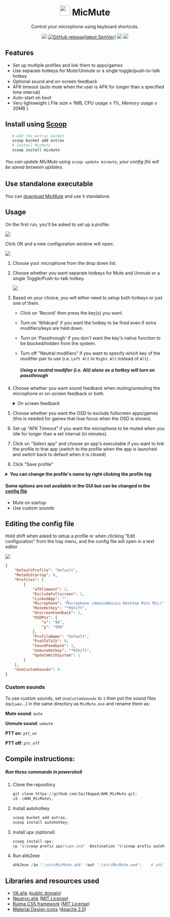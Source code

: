 <h1 align="center">
    <img src="./src/resources/MicMute.ico" width="32" height="32"></img>
    MicMute
</h1>
<p align="center">
    Control your microphone using keyboard shortcuts.
</p>
<p align="center">
    <a href="https://github.com/SaifAqqad/AHK_MicMute/actions?query=workflow%3Acompile_prerelease"><img src="https://img.shields.io/github/workflow/status/SaifAqqad/AHK_MicMute/compile_prerelease/master?color=%23FC4C20&logo=ahk&style=for-the-badge"></img></a>
    <a href="https://github.com/SaifAqqad/AHK_MicMute/releases/latest"><img alt="GitHub release(latest SemVer)"src="https://img.shields.io/github/v/release/SaifAqqad/AHK_MicMute?color=%23FF5B20&label=Latest&style=for-the-badge"></a>
    <a href="https://github.com/SaifAqqad/AHK_MicMute/releases/latest"><img src="https://img.shields.io/github/downloads/SaifAqqad/AHK_MicMute/total?color=%23FF6920&style=for-the-badge"></img></a>
    <a href="https://www.autohotkey.com/docs/AHKL_ChangeLog.htm#v1.1.33.02"><img src="https://img.shields.io/badge/AHK-v1.1.33.02-%23FF7720?style=for-the-badge"></img></a>
</p>

## Features

   * Set up multiple profiles and link them to apps/games
   * Use separate hotkeys for Mute/Unmute or a single toggle/push-to-talk hotkey
   * Optional sound and on-screen feedback
   * AFK timeout (auto mute when the user is AFK for longer than a specified time interval)
   * Auto-start on boot
   * Very lightweight ( File size ≈ 1MB, CPU usage ≤ 1%, Memory usage ≤ 20MB )
## Install using [Scoop](https://scoop.sh)

   ```powershell
      # Add the extras bucket
      scoop bucket add extras
      # Install MicMute
      scoop install micmute
   ```
   ###### You can update MicMute using `scoop update micmute`, your config file will be saved between updates.

## Use standalone executable
   You can [download MicMute](https://github.com/SaifAqqad/AHK_MicMute/releases/latest/download/MicMute.exe) and use it standalone.

## Usage

On the first run, you'll be asked to set up a profile:

![](./src/resources/firstsetupdialog.png)

Click OK and a new configuration window will open:

![](./src/resources/configwindow_1.png)


1. Choose your microphone from the drop down list.

2. Choose whether you want separate hotkeys for Mute and Unmute or a single Toggle/Push-to-talk hotkey.

      ![](./src/resources/configwindow_2.png)


3. Based on your choice, you will either need to setup both hotkeys or just one of them.
        
   - Click on 'Record' then press the key(s) you want.
   - Turn on 'Wildcard' if you want the hotkey to be fired even if extra modifiers/keys are held down.
   - Turn on 'Passthrough' if you don't want the key's native function to be blocked/hidden from the system.
   - Turn off "Neutral modifiers" if you want to specify which key of the modifier pair to use (i.e. `Left Alt` or `Right Alt` instead of `Alt`) .
      
      ##### Using a neutral modifier (i.e. Alt) alone as a hotkey will turn on passthrough
   
4. Choose whether you want sound feedback when muting/unmuting the microphone or on-screen feedback or both.



   <details><summary>On screen feedback</summary>
   
   ![](./src/resources/OSD.gif)
   
   </details>

5. Choose whether you want the OSD to exclude fullscreen apps/games (this is needed for games that lose focus when the OSD is shown).

7. Set up "AFK Timeout" if you want the microphone to be muted when you idle for longer than a set interval (in minutes).

8. Click on "Select app" and choose an app's executable if you want to link the profile to that app (switch to the profile when the app is launched and switch back to default when it is closed)

9. Click "Save profile"

<details><summary><b>You can change the profile's name by right clicking the profile tag</b></summary> 

![](./src/resources/edit_name.gif)
</details>

#### Some options are not available in the GUI but can be changed in the [config file](#editing-the-config-file)
* Mute on startup
* Use custom sounds
## Editing the config file
 Hold shift when asked to setup a profile or when clicking "Edit configuration" from the tray menu, and the config file will open in a text editor

![](./src/resources/firstsetupdialog.png)

```json
{
    "DefaultProfile": "Default",
    "MuteOnStartup": 0,
    "Profiles": [
        {
            "afkTimeout": 2,
            "ExcludeFullscreen": 1,
            "LinkedApp": "",
            "Microphone": "Microphone (AmazonBasics Desktop Mini Mic)",
            "MuteHotkey": "*RShift",
            "OnscreenFeedback": 1,
            "OSDPos": {
                "x": "96",
                "y": "998"
            },
            "ProfileName": "Default",
            "PushToTalk": 0,
            "SoundFeedback": 1,
            "UnmuteHotkey": "*RShift",
            "UpdateWithSystem": 1
        }
    ],
    "UseCustomSounds": 0
}
```
### Custom sounds
To use custom sounds, set `UseCustomSounds` to `1` then put the sound files (`mp3`,`wav`...) in the same directory as `MicMute.exe` and rename them as:

**Mute sound**: `mute` 

**Unmute sound**: `unmute` 

**PTT on**: `ptt_on` 

**PTT off**: `ptt_off`

## Compile instructions:
##### Run these commands in powershell
1. Clone the repository
    ```powershell
    git clone https://github.com/SaifAqqad/AHK_MicMute.git;
    cd .\AHK_MicMute\;
    ```
2. Install autohotkey
    ```powershell
    scoop bucket add extras;
    scoop install autohotkey;
    ```
3. Install upx (optional)
    ```powershell
    scoop install upx;
    cp "$(scoop prefix upx)\upx.exe" -Destination "$(scoop prefix autohotkey)\Compiler\";
    ```
4. Run ahk2exe
    ```powershell
    ahk2exe /in ".\src\MicMute.ahk" /out ".\src\MicMute.exe";    # add `/compress 2` if upx was installed
    ```
## Libraries and resources used

   * [VA.ahk](https://autohotkey.com/board/topic/21984-vista-audio-control-functions/) ([public domain](https://autohotkey.com/board/topic/36032-lexikos-default-copyright-license/))
   * [Neutron.ahk](https://github.com/G33kDude/Neutron.ahk) ([MIT License](https://github.com/G33kDude/Neutron.ahk/blob/master/LICENSE))
   * [Bulma CSS framework](https://bulma.io/) ([MIT License](https://github.com/jgthms/bulma/blob/master/LICENSE))
   * [Material Design icons](https://github.com/Templarian/MaterialDesign) ([Apache 2.0](https://github.com/Templarian/MaterialDesign/blob/master/LICENSE))
